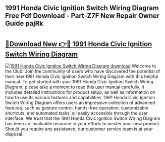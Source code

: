 ## 1991 Honda Civic Ignition Switch Wiring Diagram Free Pdf Download - Part-Z7F New Repair Owner Guide pajRk

# <h2><a href="http://dftko2.blite.top/?on=1991+Honda+Civic+Ignition+Switch+Wiring+Diagram">🔗Download New 👉🔴 1991 Honda Civic Ignition Switch Wiring Diagram</a></h2>

[![1991 Honda Civic Ignition Switch Wiring Diagram download](https://i.imgur.com/lujVjoI.png)](http://dftko2.blite.top/?on=1991+Honda+Civic+Ignition+Switch+Wiring+Diagram)
Welcome to the Club! Join the community of users who have discovered the potential of their new 1991 Honda Civic Ignition Switch Wiring Diagram with this helpful manual. To get started with your 1991 Honda Civic Ignition Switch Wiring Diagram, please take a moment to read this user manual carefully. It includes detailed instructions for product setup, as well as information on how to use its various features and capabilities. 1991 Honda Civic Ignition Switch Wiring Diagram offers users an impressive collection of advanced features, such as gesture control, hands-free operation, customizable shortcuts, and automated tasks, all easily accessible through the user interface. We trust that the 1991 Honda Civic Ignition Switch Wiring Diagram has been an invaluable resource in your efforts to master your new product. Should you require any assistance, our customer service team is at your disposal.
